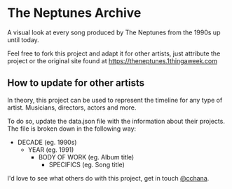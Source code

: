 # The Neptunes Archive

A visual look at every song produced by The Neptunes from the 1990s up until today.

Feel free to fork this project and adapt it for other artists, just attribute the project or the original site found at https://theneptunes.1thingaweek.com

## How to update for other artists

In theory, this project can be used to represent the timeline for any type of artist. Musicians, directors, actors and more.

To do so, update the data.json file with the information about their projects. The file is broken down in the following way:

* DECADE (eg. 1990s)
   * YEAR (eg. 1991)
      * BODY OF WORK (eg. Album title)
         * SPECIFICS (eg. Song title)

I'd love to see what others do with this project, get in touch [@cchana](https://twitter.com/cchana).
